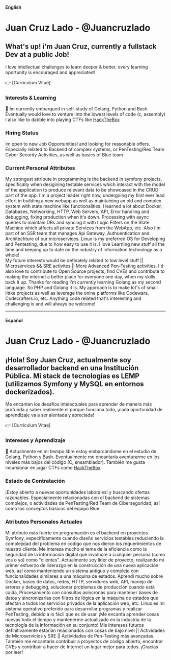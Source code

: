 #### English

# Juan Cruz Lado - @Juancruzlado

## What's up! i'm Juan Cruz, currently a fullstack Dev at a public Job! 

I love intellectual challenges to learn deeper & better, every learning oportunity is encouraged and appreciated!

:point_right: [Curriculum Vitae]

### Interests & Learning

:seedling: Im currently embarqued in self-study of Golang, Python and Bash.
Eventually would love to venture into the lowest levels of code (c, assembly)
I also like to dabble into playing CTFs like [HackTheBox](https://app.hackthebox.com/users/1449292)

### Hiring Status
Im open to new Job Opportunities! and looking for reasonable offers. Especially related to Backend of complex systems, or PenTesting/Red Team Cyber Security Activities, as well as basics of Blue team.

### Current Personal Attributes 

My strongest attribute in programming is the backend in symfony projects, specifically when desigining testable services which interact with the model of the application to produce relevant data to be showcased in the CRUD part of the app. 
I'm a project leader right now, undergoing my first ever lead effort in building a new webapp as well as maintaining an old and complex system with state machine like functionalities. I learned a lot about Docker, Databases, Networking, HTTP, Web Servers, API, Error handling and debugging, fixing production when it's down. Processing with async queries to maintain DBs and syncing it with Logic Filters on the State Machine which affects all private Services from the WebApp, etc. 
Also i'm part of an SSR team that manages Api Gateway, Authuentication and Architechture of our microservices. 
Linux is my preferred OS for Developing and Pentesting, due to how easy to use it is. I love Learning new stuff all the time and keeping up to date on the industry of information technology as a whole!  
My future interests would be definately related to low level stuff || Microservices && SRE activites || More Advanced Pen-Testing activities.
I'd also love to contribute to Open Source projects, find CVEs and contribute to making the internet a better place for everyone one day, when my skills back it up. 
Thanks for reading
I'm currently learning Golang as my second language. So PHP and Golang it is. My approach is to make lot's of small littke projects as well as leverage the onlne platforms
like Codewars, Codecrafters.io, etc. Anything code related that's interesting and challenging is and will always be welcome!  

-----------------------------------------------------------------


#### Español

# Juan Cruz Lado - @Juancruzlado

## ¡Hola! Soy Juan Cruz, actualmente soy desarrollador backend en una Institución Pública. Mi stack de tecnologías es LEMP (utilizamos Symfony y MySQL en entornos dockerizados).

Me encantan los desafíos intelectuales para aprender  de manera más profunda y saber realmente el porque funciona todo, ¡cada oportunidad de aprendizaje va a ser alentada y apreciada!

:point_right: [Currículum Vitae]

### Intereses y Aprendizaje

:seedling: Actualmente en mi tiempo libre estoy embarcandome en el estudio de Golang, Python y Bash. Eventualmente me encantaría aventurarme en los niveles más bajos del código (C, ensamblador). También me gusta incursionar en jugar CTFs como [HackTheBox](https://app.hackthebox.com/users/1449292).

### Estado de Contratación

¡Estoy abierto a nuevas oportunidades laborales! y buscando ofertas razonables. Especialmente relacionadas con el backend de sistemas complejos, o actividades de PenTesting/Red Team de Ciberseguridad, así como los conceptos básicos del equipo Blue.

### Atributos Personales Actuales

Mi atributo más fuerte en programación es el backend en proyectos Symfony, específicamente cuando diseño servicios testables reduciendo la complejidad del problema en codigo que nos dieron los requerimientos de nuestro cliente. Me interesa mucho el tema de la eficiencia como la seguridad de la información digital que involucre a cualquier persona (como vos o yo) como "clientes". Actualmente soy líder de proyecto, realizando mi primer esfuerzo de liderazgo en la construcción de una nueva aplicación web, así como manteniendo un sistema antiguo y complejo con funcionalidades similares a una máquina de estados. Aprendí mucho sobre Docker, bases de datos, redes, HTTP, servidores web, API, manejo de errores y debugging, solucionar problemas de producción cuando está caída, Procesamiento con consultas asíncronas para mantener bases de datos y sincronizarlas con filtros de lógica en la máquina de estados que afectan a todos los servicios privados de la aplicación web, etc. 
Linux es mi sistema operativo preferido para desarrollar programas y realizar PenTesting, debido a lo fácil que es de usar. ¡Me encanta aprender cosas nuevas todo el tiempo y mantenerme actualizado en la industria de la tecnología de la información en su conjunto! Mis intereses futuros definitivamente estarían relacionados con cosas de bajo nivel || Actividades de Microservicios y SRE || Actividades de Pen-Testing más avanzadas. También me encantaría contribuir a proyectos de código abierto, encontrar CVEs y contribuir a hacer de Internet un lugar mejor para todos. ¡Gracias por leer! 
